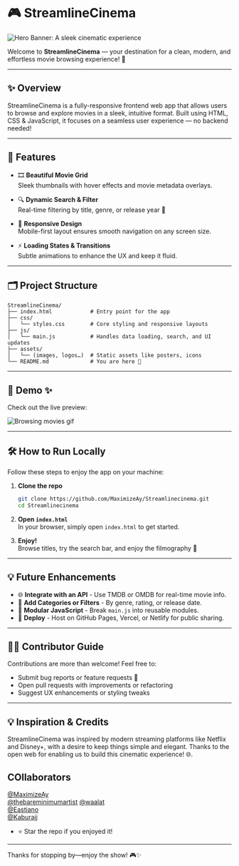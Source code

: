 # 🎮 StreamlineCinema

![Hero Banner: A sleek cinematic experience](https://media.giphy.com/media/3oEjI6SIIHBdRxXI40/giphy.gif)

Welcome to **StreamlineCinema** — your destination for a clean, modern, and effortless movie browsing experience! 🍿

---

## ✨ Overview

StreamlineCinema is a fully-responsive frontend web app that allows users to browse and explore movies in a sleek, intuitive format. Built using HTML, CSS & JavaScript, it focuses on a seamless user experience — no backend needed!

---

## 🧹 Features

- 🎞️ **Beautiful Movie Grid**  
  Sleek thumbnails with hover effects and movie metadata overlays.

- 🔍 **Dynamic Search & Filter**  
  Real-time filtering by title, genre, or release year 🔎

- 📱 **Responsive Design**  
  Mobile-first layout ensures smooth navigation on any screen size.

- ⚡ **Loading States & Transitions**  
  Subtle animations to enhance the UX and keep it fluid.

---

## 🗂️ Project Structure

```
StreamlineCinema/
├── index.html            # Entry point for the app
├── css/
│   └── styles.css        # Core styling and responsive layouts
├── js/
│   └── main.js           # Handles data loading, search, and UI updates
├── assets/
│   └── (images, logos…)  # Static assets like posters, icons
└── README.md             # You are here 👀
```

---

## 🎨 Demo ✨

Check out the live preview:

![Browsing movies gif](https://media.giphy.com/media/l0MYrQx3nG7QpwvX6/giphy.gif)

---

## 🛠️ How to Run Locally

Follow these steps to enjoy the app on your machine:

1. **Clone the repo**  
   ```bash
   git clone https://github.com/MaximizeAy/Streamlinecinema.git
   cd Streamlinecinema
   ```

2. **Open `index.html`**  
   In your browser, simply open `index.html` to get started.

3. **Enjoy!**  
   Browse titles, try the search bar, and enjoy the filmography 🎉

---

## 💡 Future Enhancements

- 🌐 **Integrate with an API** - Use TMDB or OMDB for real-time movie info.  
- 🤖 **Add Categories or Filters** - By genre, rating, or release date.  
- 🧹 **Modular JavaScript** - Break `main.js` into reusable modules.  
- 👑 **Deploy** - Host on GitHub Pages, Vercel, or Netlify for public sharing.

---

## 🧑‍💻 Contributor Guide

Contributions are more than welcome! Feel free to:

- Submit bug reports or feature requests 🐛  
- Open pull requests with improvements or refactoring  
- Suggest UX enhancements or styling tweaks

---

## 💡 Inspiration & Credits

StreamlineCinema was inspired by modern streaming platforms like Netflix and Disney+, with a desire to keep things simple and elegant. Thanks to the open web for enabling us to build this cinematic experience! 🌐.

## COllaborators
[@MaximizeAy](https://twitter.com/MaximizeAy)  
[@thebareminimumartist](https://github.com/thebareminimumartist)
[@waalat](https://github.com/waalat)  
[@Eastiano](https://github.com/Eastiano)  
[@Kaburajj](https://github.com/kaburajj)  

- ⭐ Star the repo if you enjoyed it!

---

Thanks for stopping by—enjoy the show! 🎮✨

